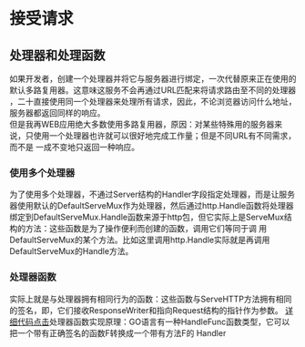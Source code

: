 # 接受请求
## 处理器和处理函数
如果开发者，创建一个处理器并将它与服务器进行绑定，一次代替原来正在使用的默认多路复用器。这意味这服务不会再通过URL匹配来将请求路由至不同的处理器
，二十直接使用同一个处理器来处理所有请求，因此，不论浏览器访问什么地址，服务器都返回同样的响应。  
但是我再WEB应用绝大多数使用多路复用器，原因：对某些特殊用的服务器来说，只使用一个处理器也许就可以很好地完成工作量；但是不同URL有不同需求，而不是
一成不变地只返回一种响应。  
### 使用多个处理器
为了使用多个处理器，不通过Server结构的Handler字段指定处理器，而是让服务器使用默认的DefaultServeMux作为处理器，然后通过http.Handle函数将处理器
绑定到DefaultServeMux.Handle函数来源于http包，但它实际上是ServeMux结构的方法：这些函数是为了操作便利而创建的函数，调用它们等同于调
用DefaultServeMux的某个方法。比如这里调用http.Handle实际就是再调用DefaultServeMux的Handle方法。  
### 处理器函数
实际上就是与处理器拥有相同行为的函数：这些函数与ServeHTTP方法拥有相同的签名，即，它们接收ResponseWriter和指向Request结构的指针作为参数。
[详细代码点击](handlefunc.go)处理器函数实现原理：GO语言有一种HandleFunc函数类型，它可以把一个带有正确签名的函数F转换成一个带有方法F的
Handler
